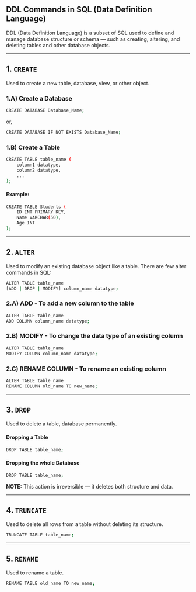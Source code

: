 ## DDL Commands in SQL (Data Definition Language)
DDL (Data Definition Language) is a subset of SQL used to define and manage database structure or schema — such as creating, altering, and deleting tables and other database objects.

---

## 1. `CREATE`
Used to create a new table, database, view, or other object.

### 1.A) Create a Database
```bash
CREATE DATABASE Database_Name;
```
or, 

```bash
CREATE DATABASE IF NOT EXISTS Database_Name;
```

### 1.B) Create a Table
```bash
CREATE TABLE table_name (
    column1 datatype,
    column2 datatype,
    ...
);
```
#### Example:
```bash
CREATE TABLE Students (
    ID INT PRIMARY KEY,
    Name VARCHAR(50),
    Age INT
);
```

---

##  2. `ALTER`
Used to modify an existing database object like a table.
There are few alter commands in SQL:

```bash
ALTER TABLE table_name
[ADD | DROP | MODIFY] column_name datatype;
```
### 2.A) ADD - To add a new column to the table
```bash
ALTER TABLE table_name
ADD COLUMN column_name datatype;
```

### 2.B) MODIFY - To change the data type of an existing column
```bash
ALTER TABLE table_name
MODIFY COLUMN column_name datatype;
```

### 2.C) RENAME COLUMN - To rename an existing column
```bash
ALTER TABLE table_name
RENAME COLUMN old_name TO new_name;
```

---

## 3. `DROP`
Used to delete a table, database permanently.
#### Dropping a Table
```bash
DROP TABLE table_name;
```

#### Dropping the whole Database
```bash
DROP TABLE table_name;
```

**NOTE:** This action is irreversible — it deletes both structure and data.

---

## 4. `TRUNCATE`
Used to delete all rows from a table without deleting its structure.
```bash
TRUNCATE TABLE table_name;
```

---

## 5. `RENAME`
Used to rename a table.
```bash
RENAME TABLE old_name TO new_name;
```


